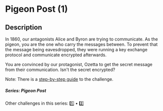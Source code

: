 Pigeon Post (1)
===

## Description

In 1860, our antagonists Alice and Byron are trying to communicate. As the pigeon, you are the one who carry the messages between. To prevent that the message being eavesdropped, they were running a key exchange protocol and communicate encrypted afterwards.

You are convinced by our protagonist, Ozetta to get the secret message from their communication. Isn't the secret encrypted?

Note: There is a [step-by-step guide](https://hackmd.io/@blackb6a/hkcert-ctf-2024-ii-en-07128acbc80dd0a4) to the challenge.

##### Series: Pigeon Post

Other challenges in this series: [1️⃣](/challenges/220391850) • [2️⃣](/challenges/454056428)


